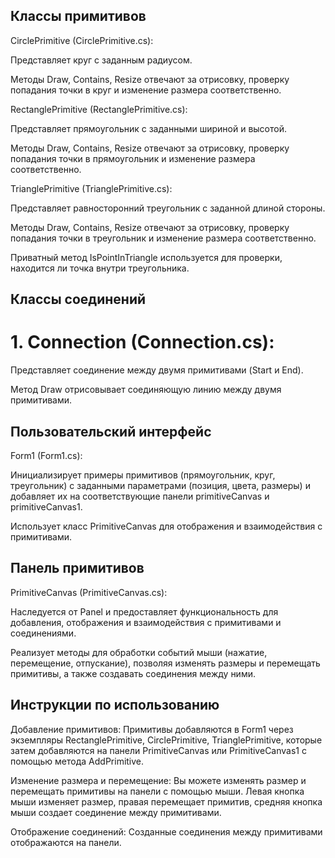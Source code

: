 ## Классы примитивов
CirclePrimitive (CirclePrimitive.cs):

Представляет круг с заданным радиусом.

Методы Draw, Contains, Resize отвечают за отрисовку, проверку попадания точки в круг и изменение размера соответственно.

RectanglePrimitive (RectanglePrimitive.cs):

Представляет прямоугольник с заданными шириной и высотой.

Методы Draw, Contains, Resize отвечают за отрисовку, проверку попадания точки в прямоугольник и изменение размера соответственно.

TrianglePrimitive (TrianglePrimitive.cs):

Представляет равносторонний треугольник с заданной длиной стороны.

Методы Draw, Contains, Resize отвечают за отрисовку, проверку попадания точки в треугольник и изменение размера соответственно.

Приватный метод IsPointInTriangle используется для проверки, находится ли точка внутри треугольника.

## Классы соединений
# 1. Connection (Connection.cs):

Представляет соединение между двумя примитивами (Start и End).

Метод Draw отрисовывает соединяющую линию между двумя примитивами.

## Пользовательский интерфейс
Form1 (Form1.cs):

Инициализирует примеры примитивов (прямоугольник, круг, треугольник) с заданными параметрами (позиция, цвета, размеры) и добавляет их на соответствующие панели primitiveCanvas и primitiveCanvas1.

Использует класс PrimitiveCanvas для отображения и взаимодействия с примитивами.

## Панель примитивов
PrimitiveCanvas (PrimitiveCanvas.cs):

Наследуется от Panel и предоставляет функциональность для добавления, отображения и взаимодействия с примитивами и соединениями.

Реализует методы для обработки событий мыши (нажатие, перемещение, отпускание), позволяя изменять размеры и перемещать примитивы, а также создавать соединения между ними.

## Инструкции по использованию
Добавление примитивов: Примитивы добавляются в Form1 через экземпляры RectanglePrimitive, CirclePrimitive, TrianglePrimitive, которые затем добавляются на панели PrimitiveCanvas или PrimitiveCanvas1 с помощью метода AddPrimitive.

Изменение размера и перемещение: Вы можете изменять размер и перемещать примитивы на панели с помощью мыши. Левая кнопка мыши изменяет размер, правая перемещает примитив, средняя кнопка мыши создает соединение между примитивами.

Отображение соединений: Созданные соединения между примитивами отображаются на панели.
